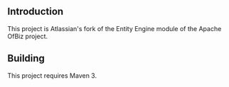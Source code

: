 ## Introduction

This project is Atlassian's fork of the Entity Engine module of the Apache OfBiz project.

## Building

This project requires Maven 3.



